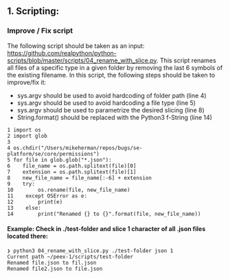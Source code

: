 ## 1. Scripting: 

### Improve / Fix script

The following script should be taken as an input: https://github.com/realpython/python-scripts/blob/master/scripts/04_rename_with_slice.py. This script renames all files of a specific type in a given folder by removing the last 6 symbols of the existing filename. In this script, the following steps should be taken to improve/fix it:

* sys.argv should be used to avoid hardcoding of folder path (line 4)
* sys.argv should be used to avoid hardcoding a file type (line 5)
* sys.argv should be used to parametrize the desired slicing (line 8)
* String.format() should be replaced with the Python3 f-String (line 14)

```
1 import os
2 import glob
3
4 os.chdir("/Users/mikeherman/repos/bugs/se-platform/se/core/permissions")
5 for file in glob.glob("*.json"):
6    file_name = os.path.splitext(file)[0]
7    extension = os.path.splitext(file)[1]
8    new_file_name = file_name[:-6] + extension
9    try:
10        os.rename(file, new_file_name)
11    except OSError as e:
12        print(e)
13    else:
14        print("Renamed {} to {}".format(file, new_file_name))
```

#### Example: Check in ./test-folder and slice 1 character of all .json files located there:
```
❯ python3 04_rename_with_slice.py ./test-folder json 1
Current path ~/peex-1/scripts/test-folder
Renamed file.json to fil.json
Renamed file2.json to file.json
```
